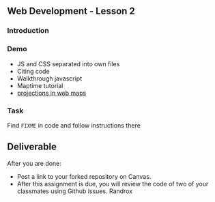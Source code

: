 ## Web Development - Lesson 2

### Introduction

### Demo
  * JS and CSS separated into own files
  * Citing code
  * Walkthrough javascript 
  * Maptime tutorial
  * [projections in web maps](http://lyzidiamond.com/posts/4326-vs-3857)

### Task
Find `FIXME` in code and follow instructions there

## Deliverable
After you are done:
 * Post a link to your forked repository on Canvas.
 * After this assignment is due, you will review the code of two of your classmates using Github issues.
Randrox